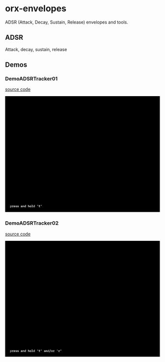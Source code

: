 # orx-envelopes

ADSR (Attack, Decay, Sustain, Release) envelopes and tools.

## ADSR

Attack, decay, sustain, release
<!-- __demos__ -->

## Demos

### DemoADSRTracker01

[source code](src/jvmDemo/kotlin/DemoADSRTracker01.kt)

![DemoADSRTracker01Kt](https://raw.githubusercontent.com/openrndr/orx/media/orx-envelopes/images/DemoADSRTracker01Kt.png)

### DemoADSRTracker02

[source code](src/jvmDemo/kotlin/DemoADSRTracker02.kt)

![DemoADSRTracker02Kt](https://raw.githubusercontent.com/openrndr/orx/media/orx-envelopes/images/DemoADSRTracker02Kt.png)
